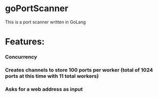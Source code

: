 # goPortScanner
This is a port scanner written in GoLang

# Features:

<h3>Concurrency</h3>
<h3>Creates channels to store 100 ports per worker (total of 1024 ports at this time with 11 total workers)</h3>
<h3>Asks for a web address as input</h3>
